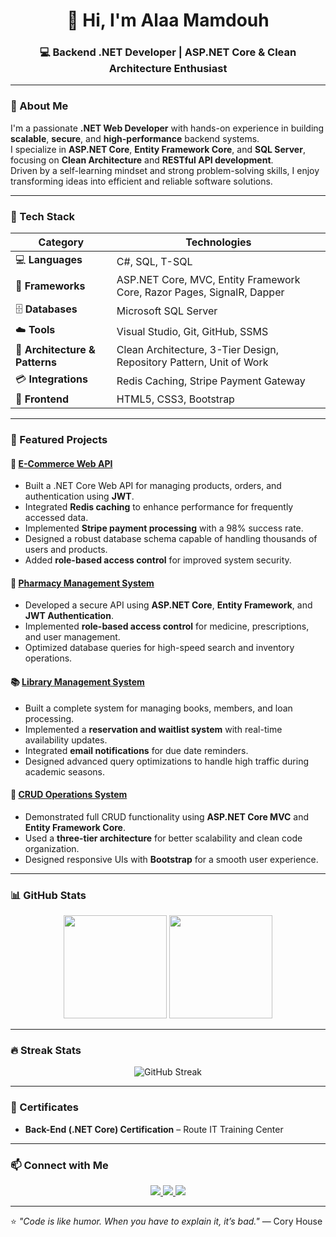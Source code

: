 <!-- HEADER -->
<h1 align="center">👋 Hi, I'm Alaa Mamdouh</h1>
<h3 align="center">💻 Backend .NET Developer | ASP.NET Core & Clean Architecture Enthusiast</h3>

---

### 🧠 About Me
I'm a passionate **.NET Web Developer** with hands-on experience in building **scalable**, **secure**, and **high-performance** backend systems.  
I specialize in **ASP.NET Core**, **Entity Framework Core**, and **SQL Server**, focusing on **Clean Architecture** and **RESTful API development**.  
Driven by a self-learning mindset and strong problem-solving skills, I enjoy transforming ideas into efficient and reliable software solutions.

---

### 🧰 Tech Stack  

| Category | Technologies |
|-----------|--------------|
| 💻 **Languages** | C#, SQL, T-SQL |
| 🧩 **Frameworks** | ASP.NET Core, MVC, Entity Framework Core, Razor Pages, SignalR, Dapper |
| 🗄️ **Databases** | Microsoft SQL Server |
| ☁️ **Tools** | Visual Studio, Git, GitHub, SSMS |
| 🧱 **Architecture & Patterns** | Clean Architecture, 3-Tier Design, Repository Pattern, Unit of Work |
| 💳 **Integrations** | Redis Caching, Stripe Payment Gateway |
| 🎨 **Frontend** | HTML5, CSS3, Bootstrap |

---

### 🚀 Featured Projects  

#### 🛒 [E-Commerce Web API](https://github.com/alaa1010mamdouh/TalabatStore)
- Built a .NET Core Web API for managing products, orders, and authentication using **JWT**.  
- Integrated **Redis caching** to enhance performance for frequently accessed data.  
- Implemented **Stripe payment processing** with a 98% success rate.  
- Designed a robust database schema capable of handling thousands of users and products.  
- Added **role-based access control** for improved system security.

#### 💊 [Pharmacy Management System](https://github.com/alaa1010mamdouh/pharmcyProject)
- Developed a secure API using **ASP.NET Core**, **Entity Framework**, and **JWT Authentication**.  
- Implemented **role-based access control** for medicine, prescriptions, and user management.  
- Optimized database queries for high-speed search and inventory operations.

#### 📚 [Library Management System](https://github.com/alaa1010mamdouh/Library.Api)
- Built a complete system for managing books, members, and loan processing.  
- Implemented a **reservation and waitlist system** with real-time availability updates.  
- Integrated **email notifications** for due date reminders.  
- Designed advanced query optimizations to handle high traffic during academic seasons.

#### 🧩 [CRUD Operations System](https://github.com/alaa1010mamdouh/CRUDOPERATION)
- Demonstrated full CRUD functionality using **ASP.NET Core MVC** and **Entity Framework Core**.  
- Used a **three-tier architecture** for better scalability and clean code organization.  
- Designed responsive UIs with **Bootstrap** for a smooth user experience.

---

### 📊 GitHub Stats  

<p align="center">
  <img src="https://github-readme-stats.vercel.app/api?username=alaa1010mamdouh&show_icons=true&theme=tokyonight" height="165" />
  <img src="https://github-readme-stats.vercel.app/api/top-langs/?username=alaa1010mamdouh&layout=compact&theme=tokyonight" height="165" />
</p>

---

### 🔥 Streak Stats  

<p align="center">
  <img src="https://streak-stats.demolab.com?user=alaa1010mamdouh&theme=tokyonight" alt="GitHub Streak"/>
</p>

---

### 🏅 Certificates  
- **Back-End (.NET Core) Certification** – Route IT Training Center  

---

### 📫 Connect with Me  

<p align="center">
  <a href="https://www.linkedin.com/in/alaa-mamdouh-6ba96326b/" target="_blank">
    <img src="https://img.shields.io/badge/LinkedIn-Alaa%20Mamdouh-blue?style=for-the-badge&logo=linkedin"/>
  </a>
  <a href="mailto:alaamamdouhalsayd1010@gmail.com">
    <img src="https://img.shields.io/badge/Email-alaamamdouhalsayd1010%40gmail.com-red?style=for-the-badge&logo=gmail&logoColor=white"/>
  </a>
  <a href="https://github.com/alaa1010mamdouh" target="_blank">
    <img src="https://img.shields.io/badge/GitHub-alaa1010mamdouh-black?style=for-the-badge&logo=github"/>
  </a>
</p>

---

⭐️ *"Code is like humor. When you have to explain it, it’s bad."* — Cory House
